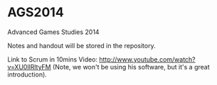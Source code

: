 AGS2014
=======

Advanced Games Studies 2014

Notes and handout will be stored in the repository.

Link to Scrum in 10mins Video: http://www.youtube.com/watch?v=XU0llRltyFM
(Note, we won't be using his software, but it's a great introduction).
